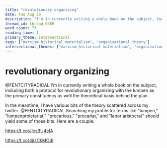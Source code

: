 ```yaml
---
title: "revolutionary organizing"
date: Tue Aug 26
description: "I'm in currently writing a whole book on the subject, including both a protocol for revolutionary organizing with the lumpen as the primary constituency as..."
thread_id: thread_0389
word_count: 73
reading_time: 1
primary_theme: intersectional
tags: ["marxism_historical materialism", "organizational theory"]
intersectional_themes: ["marxism_historical materialism", "organizational theory"]
---
```


# revolutionary organizing

@FENTCITYRADICAL I'm in currently writing a whole book on the subject, including both a protocol for revolutionary organizing with the lumpen as the primary constituency as well the theoretical basis behind the plan.

In the meantime, I have various bits of the theory scattered across my twitter. @FENTCITYRADICAL Searching my profile for terms like "lumpen," "lumpenproletariat," "precarious," "precariat," and "labor aristocrat" should yield some of those bits. Here are a couple:

https://t.co/JIcsBU4eIA

https://t.co/4jizCkMOdI
